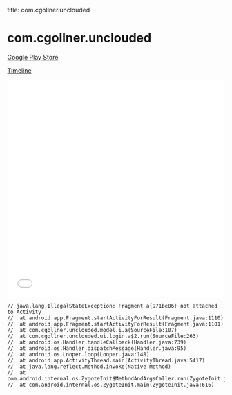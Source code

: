 title: com.cgollner.unclouded

# com.cgollner.unclouded

[Google Play Store](https://play.google.com/store/apps/details?id=com.cgollner.unclouded)

[Timeline](./vis-timeline.html)

<iframe src="./vis-timeline.html" width="100%" height="500px" style="border:none;"></iframe>

```
// java.lang.IllegalStateException: Fragment a{971be06} not attached to Activity
// 	at android.app.Fragment.startActivityForResult(Fragment.java:1110)
// 	at android.app.Fragment.startActivityForResult(Fragment.java:1101)
// 	at com.cgollner.unclouded.model.i.a(SourceFile:107)
// 	at com.cgollner.unclouded.ui.login.a$2.run(SourceFile:263)
// 	at android.os.Handler.handleCallback(Handler.java:739)
// 	at android.os.Handler.dispatchMessage(Handler.java:95)
// 	at android.os.Looper.loop(Looper.java:148)
// 	at android.app.ActivityThread.main(ActivityThread.java:5417)
// 	at java.lang.reflect.Method.invoke(Native Method)
// 	at com.android.internal.os.ZygoteInit$MethodAndArgsCaller.run(ZygoteInit.java:726)
// 	at com.android.internal.os.ZygoteInit.main(ZygoteInit.java:616)

```




